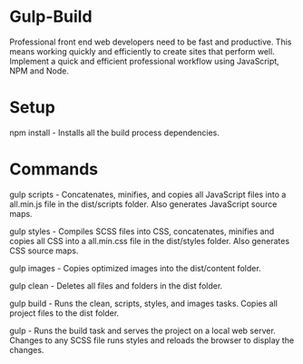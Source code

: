 # Gulp-Build

Professional front end web developers need to be fast and productive. This means working quickly and efficiently to create sites that perform well. Implement a quick and efficient professional workflow using JavaScript, NPM and Node.

# Setup

npm install - Installs all the build process dependencies.

# Commands

gulp scripts - Concatenates, minifies, and copies all JavaScript files into a all.min.js file in the dist/scripts folder.  Also generates JavaScript source maps.

gulp styles - Compiles SCSS files into CSS, concatenates, minifies and copies all CSS into a all.min.css file in the dist/styles folder.  Also generates CSS source maps.

gulp images - Copies optimized images into the dist/content folder.

gulp clean - Deletes all files and folders in the dist folder.

gulp build - Runs the clean, scripts, styles, and images tasks.  Copies all project files to the dist folder.

gulp - Runs the build task and serves the project on a local web server.  Changes to any SCSS file runs styles and reloads the browser to display the changes.
